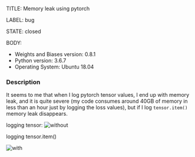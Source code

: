 TITLE:
Memory leak using pytorch

LABEL:
bug

STATE:
closed

BODY:
* Weights and Biases version: 0.8.1
* Python version: 3.6.7
* Operating System: Ubuntu 18.04

### Description

It seems to me that when I log pytorch tensor values, I end up with memory leak, and it is quite severe (my code consumes around 40GB of memory in less than an hour just by logging the loss values), but if I log `tensor.item()` memory leak disappears. 

logging tensor:
![without](https://user-images.githubusercontent.com/12988205/58555224-36ff3900-8219-11e9-8d90-0f97861d6ff6.png)

logging tensor.item()

![with](https://user-images.githubusercontent.com/12988205/58555300-63b35080-8219-11e9-91cc-812fd80a9f52.png)



